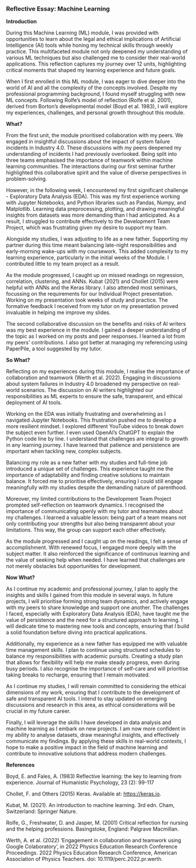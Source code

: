 ### Reflective Essay: Machine Learning



**Introduction**

During this Machine Learning (ML) module, I was provided with opportunities to learn about the legal and ethical implications of Artificial Intelligence (AI) tools while honing my technical skills through weekly practice. This multifaceted module not only deepened my understanding of various ML techniques but also challenged me to consider their real-world applications. This reflection captures my journey over 12 units, highlighting critical moments that shaped my learning experience and future goals. 

When I first enrolled in this ML module, I was eager to dive deeper into the world of AI and all the complexity of the concepts involved. Despite my professional programming background, I found myself struggling with new ML concepts. Following Rolfe’s model of reflection (Rolfe et al. 2001), derived from Borton’s developmental model (Boyd et al. 1983), I will explore my experiences, challenges, and personal growth throughout this module.

**What?**

From the first unit, the module prioritised collaboration with my peers. We engaged in insightful discussions about the impact of system failure incidents in Industry 4.0. These discussions with my peers deepened my understanding of incidents I had previously overlooked. Being split into three teams emphasised the importance of teamwork within machine learning communities. The interactions during our first seminar further highlighted this collaborative spirit and the value of diverse perspectives in problem-solving. 

However, in the following week, I encountered my first significant challenge - Exploratory Data Analysis (EDA). This was my first experience working with Jupyter Notebooks, and Python libraries such as Pandas, Numpy, and Matplotlib. Learning data preprocessing, plotting, and drawing meaningful insights from datasets was more demanding than I had anticipated. As a result, I struggled to contribute effectively to the Development Team Project, which was frustrating given my desire to support my team.

Alongside my studies, I was adjusting to life as a new father. Supporting my partner during this time meant balancing late-night responsibilities and early-morning wake-ups with my coursework. This added complexity to my learning experience, particularly in the initial weeks of the Module. I contributed little to my team project as a result.

As the module progressed, I caught up on missed readings on regression, correlation, clustering, and ANNs. Kubat (2021) and Chollet (2015) were helpful with ANNs and the Keras library. I also attended most seminars, focussing on the requirements for our Individual Project presentation. Working on my presentation took weeks of study and practice. The formative feedback I received from my tutor on my presentation proved invaluable in helping me improve my slides.

The second collaborative discussion on the benefits and risks of AI writers was my best experience in the module. I gained a deeper understanding of the topic as I worked on my posts and peer responses. I learned a lot from my peers' contributions. I also got better at managing my referencing using PaperPile, a tool suggested by my tutor.

**So What?**

Reflecting on my experiences during this module, I realise the importance of collaboration and teamwork (Werth et al. 2022). Engaging in discussions about system failures in Industry 4.0 broadened my perspective on real-world scenarios. The discussion on AI writers highlighted our responsibilities as ML experts to ensure the safe, transparent, and ethical deployment of AI tools.

Working on the EDA was initially frustrating and overwhelming as I navigated Jupyter Notebooks. This frustration pushed me to develop a more resilient mindset. I explored different YouTube videos to break down the subject even further. I even used OpenAI’s ChatGPT to explain the Python code line by line. I understand that challenges are integral to growth in any learning journey. I have learned that patience and persistence are important when tackling new, complex subjects.

Balancing my role as a new father with my studies and full-time job introduced a unique set of challenges. This experience taught me the importance of adaptability and finding creative solutions to maintain balance. It forced me to prioritise effectively, ensuring I could still engage meaningfully with my studies despite the demanding nature of parenthood.

Moreover, my limited contributions to the Development Team Project prompted self-reflection on teamwork dynamics. I recognised the importance of communicating openly with my tutor and teammates about my challenges. I learned a valuable lesson: being part of a team means not only contributing your strengths but also being transparent about your limitations. This way, the group can support each other effectively.

As the module progressed and I caught up on the readings, I felt a sense of accomplishment. With renewed focus, I engaged more deeply with the subject matter. It also reinforced the significance of continuous learning and the value of seeking help when needed. I have learned that challenges are not merely obstacles but opportunities for development.

**Now What?**

As I continue my academic and professional journey, I plan to apply the insights and skills I gained from this module in several ways. In future projects, I will prioritise forming strong team dynamics, and actively engage with my peers to share knowledge and support one another. The challenges I faced, especially with Exploratory Data Analysis (EDA), have taught me the value of persistence and the need for a structured approach to learning. I will dedicate time to mastering new tools and concepts, ensuring that I build a solid foundation before diving into practical applications.

Additionally, my experience as a new father has equipped me with valuable time management skills. I plan to continue using structured schedules to balance my responsibilities with academic pursuits. Creating a study plan that allows for flexibility will help me make steady progress, even during busy periods. I also recognise the importance of self-care and will prioritise taking breaks to recharge, ensuring that I remain motivated.

As I continue my studies, I will remain committed to considering the ethical dimensions of my work, ensuring that I contribute to the development of safe and transparent AI tools. I intend to stay updated on emerging discussions and research in this area, as ethical considerations will be crucial in my future career.

Finally, I will leverage the skills I have developed in data analysis and machine learning as I embark on new projects. I am now more confident in my ability to analyse datasets, draw meaningful insights, and effectively communicate my findings. By applying these skills in real-world contexts, I hope to make a positive impact in the field of machine learning and contribute to innovative solutions that address modern challenges.



**References**

Boyd, E. and Fales, A. (1983) Reflective learning: the key to learning from experience. Journal of Humanistic Psychology, 23 (2): 99-117

Chollet, F. and Others (2015) Keras. Available at: https://keras.io.

Kubat, M. (2021). An introduction to machine learning. 3rd edn. Cham, Switzerland: Springer Nature.

Rolfe, G., Freshwater, D. and Jasper, M. (2001) Critical reflection for nursing and the helping professions. Basingstoke, England: Palgrave Macmillan.

Werth, A. et al. (2022) ‘Engagement in collaboration and teamwork using Google Colaboratory’, in 2022 Physics Education Research Conference Proceedings. 2022 Physics Education Research Conference, American Association of Physics Teachers. doi: 10.1119/perc.2022.pr.werth.



